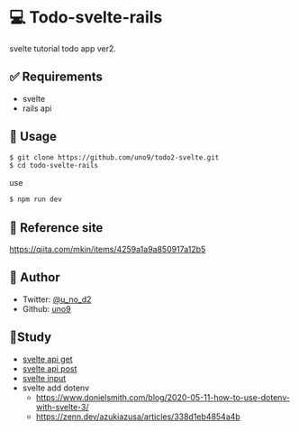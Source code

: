  # 💻 Todo-svelte-rails
svelte tutorial todo app ver2.

## ✅ Requirements
- svelte
- rails api

## 🚀 Usage
```bash
$ git clone https://github.com/uno9/todo2-svelte.git
$ cd todo-svelte-rails
```
use
```bash
$ npm run dev
```

## 🤝 Reference site
https://qiita.com/mkin/items/4259a1a9a850917a12b5

## 👤 Author
- Twitter: [@u_no_d2](https://twitter.com/u_no_d2)
- Github: [uno9](https://github.com/uno9)

## 📝Study
- [svelte api get](https://svelte.dev/repl/70e61d6cc91345cdaca2db9b7077a941?version=3.32.3)
- [svelte api post](https://svelte.dev/repl/c62df203051345bfab6aaa4350faf8f4?version=3.20.1)
- [svelte input](https://svelte.dev/tutorial/checkbox-inputs)
- svelte add dotenv
  - https://www.donielsmith.com/blog/2020-05-11-how-to-use-dotenv-with-svelte-3/
  - https://zenn.dev/azukiazusa/articles/338d1eb4854a4b
